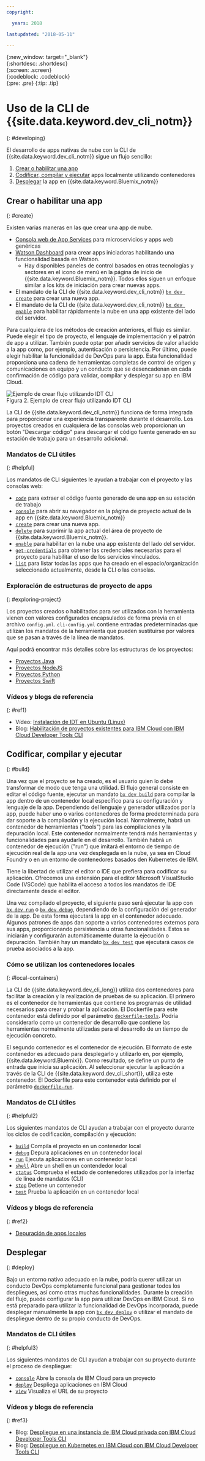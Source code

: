 ```yaml
---
copyright:

  years: 2018

lastupdated: "2018-05-11"

---
```


{:new_window: target="_blank"}  
{:shortdesc: .shortdesc}  
{:screen: .screen}  
{:codeblock: .codeblock}  
{:pre: .pre}
{:tip: .tip}

# Uso de la CLI de {{site.data.keyword.dev_cli_notm}}
{: #developing}

El desarrollo de apps nativas de nube con la CLI de {{site.data.keyword.dev_cli_notm}} sigue un flujo sencillo:

1. [Crear o habilitar una app](#create)
2. [Codificar, compilar y ejecutar](#build) apps localmente utilizando contenedores
3. [Desplegar](#deploy) la app en {{site.data.keyword.Bluemix_notm}}

## Crear o habilitar una app
{: #create}

Existen varias maneras en las que crear una app de nube.
- [Consola web de App Services](https://console.bluemix.net/developer/appservice) para microservicios y apps web genéricas
- [Watson Dashboard](https://console.bluemix.net/dashboard/watson) para crear apps iniciadoras habilitando una funcionalidad basada en Watson.
    - Hay disponibles paneles de control basados en otras tecnologías y sectores en el icono de menú en la página de inicio de {{site.data.keyword.Bluemix_notm}}. Todos ellos siguen un enfoque similar a los kits de iniciación para crear nuevas apps.
- El mandato de la CLI de {{site.data.keyword.dev_cli_notm}} [`bx dev create`](./commands.html#create) para crear una nueva app.
- El mandato de la CLI de {{site.data.keyword.dev_cli_notm}} [`bx dev enable`](./commands.html#enable) para habilitar rápidamente la nube en una app existente del lado del servidor.

Para cualquiera de los métodos de creación anteriores, el flujo es similar. Puede elegir el tipo de proyecto, el lenguaje de implementación y el patrón de app a utilizar. También puede optar por añadir servicios de valor añadido a la app como, por ejemplo, autenticación o persistencia. Por último, puede elegir habilitar la funcionalidad de DevOps para la app. Esta funcionalidad proporciona una cadena de herramientas completas de control de origen y comunicaciones en equipo y un conducto que se desencadenan en cada confirmación de código para validar, compilar y desplegar su app en IBM Cloud.

![Ejemplo de crear flujo utilizando IDT CLI](create_flow.png "Ejemplo de crear flujo utilizando IDT CLI") <br> Figura 2. Ejemplo de crear flujo utilizando IDT CLI

La CLI de {{site.data.keyword.dev_cli_notm}} funciona de forma integrada para proporcionar una experiencia transparente durante el desarrollo. Los proyectos creados en cualquiera de las consolas web proporcionan un botón "Descargar código" para descargar el código fuente generado en su estación de trabajo para un desarrollo adicional.

### Mandatos de CLI útiles
{: #helpful}

Los mandatos de CLI siguientes le ayudan a trabajar con el proyecto y las consolas web:
- [`code`](./commands.html#code) para extraer el código fuente generado de una app en su estación de trabajo
- [`console`](./commands.html#console) para abrir su navegador en la página de proyecto actual de la app en {{site.data.keyword.Bluemix_notm}}
- [`create`](./commands.html#create) para crear una nueva app.
- [`delete`](./commands.html#delete) para suprimir la app actual del área de proyecto de {{site.data.keyword.Bluemix_notm}}.
- [`enable`](./commands.html#enable) para habilitar en la nube una app existente del lado del servidor.
- [`get-credentials`](./commands.html#get-credentials) para obtener las credenciales necesarias para el proyecto para habilitar el uso de los servicios vinculados.
- [`list`](./commands.html#list) para listar todas las apps que ha creado en el espacio/organización seleccionado actualmente, desde la CLI o las consolas.


### Exploración de estructuras de proyecto de apps
{: #exploring-project}

Los proyectos creados o habilitados para ser utilizados con la herramienta vienen con valores configurados encapsulados de forma previa en el archivo `config.yml`. `cli-config.yml` contiene entradas predeterminadas que utilizan los mandatos de la herramienta que pueden sustituirse por valores que se pasan a través de la línea de mandatos.

Aquí podrá encontrar más detalles sobre las estructuras de los proyectos:
- [Proyectos Java](/docs/apps/projects/java_project_contents.html)
- [Proyectos NodeJS ](/docs/apps/projects/node_project_contents.html)
- [Proyectos Python ](/docs/apps/projects/python_project_contents.html)
- [Proyectos Swift ](/docs/apps/projects/swift_project_contents.html)


### Vídeos y blogs de referencia
{: #ref1}

- Vídeo: [Instalación de IDT en Ubuntu (Linux)](https://www.youtube.com/watch?v=sr7KjHAKpEs)
- Blog: [Habilitación de proyectos existentes para IBM Cloud con IBM Cloud Developer Tools CLI](https://www.ibm.com/blogs/bluemix/2017/09/enable-existing-projects-ibm-cloud-ibm-cloud-developer-tools-cli/)



## Codificar, compilar y ejecutar
{: #build}


Una vez que el proyecto se ha creado, es el usuario quien lo debe transformar de modo que tenga una utilidad. El flujo general consiste en editar el código fuente, ejecutar un mandato [`bx dev build`](commands.html#build) para compilar la app dentro de un contenedor local específico para su configuración y lenguaje de la app. Dependiendo del lenguaje y generador utilizados por la app, puede haber uno o varios contenedores de forma predeterminada para dar soporte a la compilación y la ejecución local.  Normalmente, habrá un contenedor de herramientas ("tools") para las compilaciones y la depuración local.  Este contenedor normalmente tendrá más herramientas y funcionalidades para ayudarle en el desarrollo.  También habrá un contenedor de ejecución ("run") que imitará el entorno de tiempo de ejecución real de la app una vez desplegada en la nube, ya sea en Cloud Foundry o en un entorno de contenedores basados den Kubernetes de IBM.


Tiene la libertad de utilizar el editor o IDE que prefiera para codificar su aplicación. Ofrecemos una extensión para el editor Microsoft VisualStudio Code (VSCode) que habilita el acceso a todos los mandatos de IDE directamente desde el editor.

Una vez compilado el proyecto, el siguiente paso será ejecutar la app con [`bx dev run`](commands.html#run) o [`bx dev debug`](commands.html#debug), dependiendo de la configuración del generador de la app.  De esta forma ejecutará la app en el contenedor adecuado.  Algunos patrones de apps dan soporte a varios contenedores externos para sus apps, proporcionando persistencia u otras funcionalidades.  Estos se iniciarán y configurarán automáticamente durante la ejecución o depuración.  También hay un mandato [`bx dev test`](commands.html#test) que ejecutará casos de prueba asociados a la app.


### Cómo se utilizan los contenedores locales
{: #local-containers}

La CLI de {{site.data.keyword.dev_cli_long}} utiliza dos contenedores para facilitar la creación y la realización de pruebas de su aplicación. El primero es el contenedor de herramientas que contiene los programas de utilidad necesarios para crear y probar la aplicación. El Dockerfile para este contenedor está definido por el parámetro [`dockerfile-tools`](commands.html#command-parameters). Podría considerarlo como un contenedor de desarrollo que contiene las herramientas normalmente utilizadas para el desarrollo de un tiempo de ejecución concreto.

El segundo contenedor es el contenedor de ejecución. El formato de este contenedor es adecuado para desplegarlo y utilizarlo en, por ejemplo, {{site.data.keyword.Bluemix}}. Como resultado, se define un punto de entrada que inicia su aplicación. Al seleccionar ejecutar la aplicación a través de la CLI de {{site.data.keyword.dev_cli_short}}, utiliza este contenedor. El Dockerfile para este contenedor está definido por el parámetro [`dockerfile-run`](commands.html#run-parameters).


### Mandatos de CLI útiles
{: #helpful2}

Los siguientes mandatos de CLI ayudan a trabajar con el proyecto durante los ciclos de codificación, compilación y ejecución:
- [`build`](./commands.html#build) Compila el proyecto en un contenedor local
- [`debug`](./commands.html#debug) Depura aplicaciones en un contenedor local
- [`run`](./commands.html#run) Ejecuta aplicaciones en un contenedor local
- [`shell`](./commands.html#shell) Abre un shell en un contendedor local
- [`status`](./commands.html#status) Comprueba el estado de contenedores utilizados por la interfaz de línea de mandatos (CLI)
- [`stop`](./commands.html#stop) Detiene un contenedor
- [`test`](./commands.html#test) Prueba la aplicación en un contenedor local

### Vídeos y blogs de referencia
{: #ref2}

- [Depuración de apps locales](local_debug.html)





## Desplegar
{: #deploy}

Bajo un entorno nativo adecuado en la nube, podría querer utilizar un conducto DevOps completamente funcional para gestionar todos los despliegues, así como otras muchas funcionalidades.  Durante la creación del flujo, puede configurar la app para utilizar DevOps en IBM Cloud.  Si no está preparado para utilizar la funcionalidad de DevOps incorporada, puede desplegar manualmente la app con [`bx dev deploy`](./commands.html#deploy) o utilizar el mandato de despliegue dentro de su propio conducto de DevOps.  



### Mandatos de CLI útiles
{: #helpful3}

Los siguientes mandatos de CLI ayudan a trabajar con su proyecto durante el proceso de despliegue:
- [`console`](./commands.html#console) Abre la consola de IBM Cloud para un proyecto
- [`deploy`](./commands.html#deploy) Despliega aplicaciones en IBM Cloud
- [`view`](./commands.html#view) Visualiza el URL de su proyecto


### Vídeos y blogs de referencia
{: #ref3}

- Blog: [Despliegue en una instancia de IBM Cloud privada con IBM Cloud Developer Tools CLI](https://www.ibm.com/blogs/bluemix/2017/09/deploying-ibm-cloud-private-ibm-cloud-developer-tools-cli/)
- Blog: [Despliegue en Kubernetes en IBM Cloud con IBM Cloud Developer Tools CLI](https://www.ibm.com/blogs/bluemix/2017/09/deploying-kubernetes-ibm-cloud-ibm-cloud-developer-tools-cli/)
